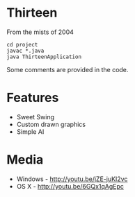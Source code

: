 # Thirteen

From the mists of 2004

    cd project
    javac *.java
    java ThirteenApplication

Some comments are provided in the code.

# Features

* Sweet Swing
* Custom drawn graphics
* Simple AI

# Media

* Windows - http://youtu.be/jZE-juKI2vc
* OS X - http://youtu.be/6GQx1qAgEpc

